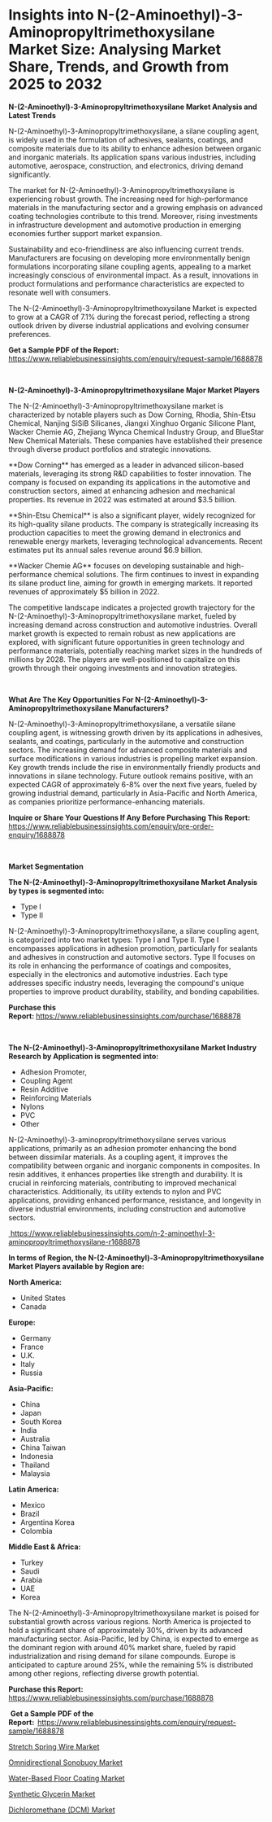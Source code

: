 <p><h1>Insights into N-(2-Aminoethyl)-3-Aminopropyltrimethoxysilane Market Size: Analysing Market Share, Trends, and Growth from 2025 to 2032</h1></p><p><strong>N-(2-Aminoethyl)-3-Aminopropyltrimethoxysilane Market Analysis and Latest Trends</strong></p>
<p><p>N-(2-Aminoethyl)-3-Aminopropyltrimethoxysilane, a silane coupling agent, is widely used in the formulation of adhesives, sealants, coatings, and composite materials due to its ability to enhance adhesion between organic and inorganic materials. Its application spans various industries, including automotive, aerospace, construction, and electronics, driving demand significantly.</p><p>The market for N-(2-Aminoethyl)-3-Aminopropyltrimethoxysilane is experiencing robust growth. The increasing need for high-performance materials in the manufacturing sector and a growing emphasis on advanced coating technologies contribute to this trend. Moreover, rising investments in infrastructure development and automotive production in emerging economies further support market expansion.</p><p>Sustainability and eco-friendliness are also influencing current trends. Manufacturers are focusing on developing more environmentally benign formulations incorporating silane coupling agents, appealing to a market increasingly conscious of environmental impact. As a result, innovations in product formulations and performance characteristics are expected to resonate well with consumers.</p><p>The N-(2-Aminoethyl)-3-Aminopropyltrimethoxysilane Market is expected to grow at a CAGR of 7.1% during the forecast period, reflecting a strong outlook driven by diverse industrial applications and evolving consumer preferences.</p></p>
<p><strong>Get a Sample PDF of the Report:&nbsp;</strong> <a href="https://www.reliablebusinessinsights.com/enquiry/request-sample/1688878?utm_campaign=904&utm_medium=2&utm_source=Github&utm_content=ia&utm_term=06012025&utm_id=n-2-aminoethyl-3-aminopropyltrimethoxysilane">https://www.reliablebusinessinsights.com/enquiry/request-sample/1688878</a></p>
<p>&nbsp;</p>
<p><strong>N-(2-Aminoethyl)-3-Aminopropyltrimethoxysilane Major Market Players</strong></p>
<p><p>The N-(2-Aminoethyl)-3-Aminopropyltrimethoxysilane market is characterized by notable players such as Dow Corning, Rhodia, Shin-Etsu Chemical, Nanjing SiSiB Silicanes, Jiangxi Xinghuo Organic Silicone Plant, Wacker Chemie AG, Zhejiang Wynca Chemical Industry Group, and BlueStar New Chemical Materials. These companies have established their presence through diverse product portfolios and strategic innovations.</p><p>**Dow Corning** has emerged as a leader in advanced silicon-based materials, leveraging its strong R&D capabilities to foster innovation. The company is focused on expanding its applications in the automotive and construction sectors, aimed at enhancing adhesion and mechanical properties. Its revenue in 2022 was estimated at around $3.5 billion.</p><p>**Shin-Etsu Chemical** is also a significant player, widely recognized for its high-quality silane products. The company is strategically increasing its production capacities to meet the growing demand in electronics and renewable energy markets, leveraging technological advancements. Recent estimates put its annual sales revenue around $6.9 billion.</p><p>**Wacker Chemie AG** focuses on developing sustainable and high-performance chemical solutions. The firm continues to invest in expanding its silane product line, aiming for growth in emerging markets. It reported revenues of approximately $5 billion in 2022.</p><p>The competitive landscape indicates a projected growth trajectory for the N-(2-Aminoethyl)-3-Aminopropyltrimethoxysilane market, fueled by increasing demand across construction and automotive industries. Overall market growth is expected to remain robust as new applications are explored, with significant future opportunities in green technology and performance materials, potentially reaching market sizes in the hundreds of millions by 2028. The players are well-positioned to capitalize on this growth through their ongoing investments and innovation strategies.</p></p>
<p>&nbsp;</p>
<p><strong>What Are The Key Opportunities For N-(2-Aminoethyl)-3-Aminopropyltrimethoxysilane Manufacturers?</strong></p>
<p><p>N-(2-Aminoethyl)-3-Aminopropyltrimethoxysilane, a versatile silane coupling agent, is witnessing growth driven by its applications in adhesives, sealants, and coatings, particularly in the automotive and construction sectors. The increasing demand for advanced composite materials and surface modifications in various industries is propelling market expansion. Key growth trends include the rise in environmentally friendly products and innovations in silane technology. Future outlook remains positive, with an expected CAGR of approximately 6-8% over the next five years, fueled by growing industrial demand, particularly in Asia-Pacific and North America, as companies prioritize performance-enhancing materials.</p></p>
<p><strong>Inquire or Share Your Questions If Any Before Purchasing This Report:</strong> <a href="https://www.reliablebusinessinsights.com/enquiry/pre-order-enquiry/1688878?utm_campaign=904&utm_medium=2&utm_source=Github&utm_content=ia&utm_term=06012025&utm_id=n-2-aminoethyl-3-aminopropyltrimethoxysilane">https://www.reliablebusinessinsights.com/enquiry/pre-order-enquiry/1688878</a></p>
<p>&nbsp;</p>
<p><strong>Market Segmentation</strong></p>
<p><strong>The N-(2-Aminoethyl)-3-Aminopropyltrimethoxysilane Market Analysis by types is segmented into:</strong></p>
<p><ul><li>Type I</li><li>Type II</li></ul></p>
<p><p>N-(2-Aminoethyl)-3-Aminopropyltrimethoxysilane, a silane coupling agent, is categorized into two market types: Type I and Type II. Type I encompasses applications in adhesion promotion, particularly for sealants and adhesives in construction and automotive sectors. Type II focuses on its role in enhancing the performance of coatings and composites, especially in the electronics and automotive industries. Each type addresses specific industry needs, leveraging the compound's unique properties to improve product durability, stability, and bonding capabilities.</p></p>
<p><strong>Purchase this Report:&nbsp;</strong><a href="https://www.reliablebusinessinsights.com/purchase/1688878?utm_campaign=904&utm_medium=2&utm_source=Github&utm_content=ia&utm_term=06012025&utm_id=n-2-aminoethyl-3-aminopropyltrimethoxysilane">https://www.reliablebusinessinsights.com/purchase/1688878</a></p>
<p>&nbsp;</p>
<p><strong>The N-(2-Aminoethyl)-3-Aminopropyltrimethoxysilane Market Industry Research by Application is segmented into:</strong></p>
<p><ul><li>Adhesion Promoter,</li><li>Coupling Agent</li><li>Resin Additive</li><li>Reinforcing Materials</li><li>Nylons</li><li>PVC</li><li>Other</li></ul></p>
<p><p>N-(2-Aminoethyl)-3-aminopropyltrimethoxysilane serves various applications, primarily as an adhesion promoter enhancing the bond between dissimilar materials. As a coupling agent, it improves the compatibility between organic and inorganic components in composites. In resin additives, it enhances properties like strength and durability. It is crucial in reinforcing materials, contributing to improved mechanical characteristics. Additionally, its utility extends to nylon and PVC applications, providing enhanced performance, resistance, and longevity in diverse industrial environments, including construction and automotive sectors.</p></p>
<p><a href="https://www.reliablebusinessinsights.com/n-2-aminoethyl-3-aminopropyltrimethoxysilane-r1688878?utm_campaign=904&utm_medium=2&utm_source=Github&utm_content=ia&utm_term=06012025&utm_id=n-2-aminoethyl-3-aminopropyltrimethoxysilane">&nbsp;https://www.reliablebusinessinsights.com/n-2-aminoethyl-3-aminopropyltrimethoxysilane-r1688878</a></p>
<p><strong>In terms of Region, the N-(2-Aminoethyl)-3-Aminopropyltrimethoxysilane Market Players available by Region are:</strong></p>
<p>
    <p> <strong> North America: </strong>
        <ul>
            <li>United States</li>
            <li>Canada</li>
        </ul>
        </p> 
    <p> <strong> Europe: </strong>
        <ul>
            <li>Germany</li>
            <li>France</li>
            <li>U.K.</li>
            <li>Italy</li>
            <li>Russia</li>
        </ul>
        </p> 
    <p> <strong> Asia-Pacific: </strong>
        <ul>
            <li>China</li>
            <li>Japan</li>
            <li>South Korea</li>
            <li>India</li>
            <li>Australia</li>
            <li>China Taiwan</li>
            <li>Indonesia</li>
            <li>Thailand</li>
            <li>Malaysia</li>
        </ul>
        </p> 
    <p> <strong> Latin America: </strong>
        <ul>
            <li>Mexico</li>
            <li>Brazil</li>
            <li>Argentina Korea</li>
            <li>Colombia</li>
        </ul>
        </p> 
    <p> <strong> Middle East & Africa: </strong>
        <ul>
            <li>Turkey</li>
            <li>Saudi</li>
            <li>Arabia</li>
            <li>UAE</li>
            <li>Korea</li>
        </ul>
    </p>
    </p>
<p><p>The N-(2-Aminoethyl)-3-Aminopropyltrimethoxysilane market is poised for substantial growth across various regions. North America is projected to hold a significant share of approximately 30%, driven by its advanced manufacturing sector. Asia-Pacific, led by China, is expected to emerge as the dominant region with around 40% market share, fueled by rapid industrialization and rising demand for silane compounds. Europe is anticipated to capture around 25%, while the remaining 5% is distributed among other regions, reflecting diverse growth potential.</p></p>
<p><strong>Purchase this Report: </strong><a href="https://www.reliablebusinessinsights.com/purchase/1688878?utm_campaign=904&utm_medium=2&utm_source=Github&utm_content=ia&utm_term=06012025&utm_id=n-2-aminoethyl-3-aminopropyltrimethoxysilane">https://www.reliablebusinessinsights.com/purchase/1688878</a></p>
<p>&nbsp;<strong>Get a Sample PDF of the Report:&nbsp;&nbsp;</strong><a href="https://www.reliablebusinessinsights.com/enquiry/request-sample/1688878?utm_campaign=904&utm_medium=2&utm_source=Github&utm_content=ia&utm_term=06012025&utm_id=n-2-aminoethyl-3-aminopropyltrimethoxysilane">https://www.reliablebusinessinsights.com/enquiry/request-sample/1688878</a></p>
<p><strong></strong></p>
<p><p><a href="https://www.linkedin.com/pulse/global-stretch-spring-wire-market-comprehensive-analysis-size-1ifpc?utm_campaign=904&utm_medium=2&utm_source=Github&utm_content=ia&utm_term=06012025&utm_id=n-2-aminoethyl-3-aminopropyltrimethoxysilane">Stretch Spring Wire Market</a></p><p><a href="https://www.linkedin.com/pulse/projected-growth-omnidirectional-sonobuoy-market-from-2025-ahcle?utm_campaign=904&utm_medium=2&utm_source=Github&utm_content=ia&utm_term=06012025&utm_id=n-2-aminoethyl-3-aminopropyltrimethoxysilane">Omnidirectional Sonobuoy Market</a></p><p><a href="https://www.linkedin.com/pulse/water-based-floor-coating-market-scopegrowingat-cagr-of125-ibmyc?utm_campaign=904&utm_medium=2&utm_source=Github&utm_content=ia&utm_term=06012025&utm_id=n-2-aminoethyl-3-aminopropyltrimethoxysilane">Water-Based Floor Coating Market</a></p><p><a href="https://github.com/rodinayygacklezi/Market-Research-Report-List-1/blob/main/synthetic-glycerin-market.md?utm_campaign=904&utm_medium=2&utm_source=Github&utm_content=ia&utm_term=06012025&utm_id=n-2-aminoethyl-3-aminopropyltrimethoxysilane">Synthetic Glycerin Market</a></p><p><a href="https://github.com/hammelximalschid/Market-Research-Report-List-1/blob/main/dichloromethane-dcm-market.md?utm_campaign=904&utm_medium=2&utm_source=Github&utm_content=ia&utm_term=06012025&utm_id=n-2-aminoethyl-3-aminopropyltrimethoxysilane">Dichloromethane (DCM) Market</a></p></p>